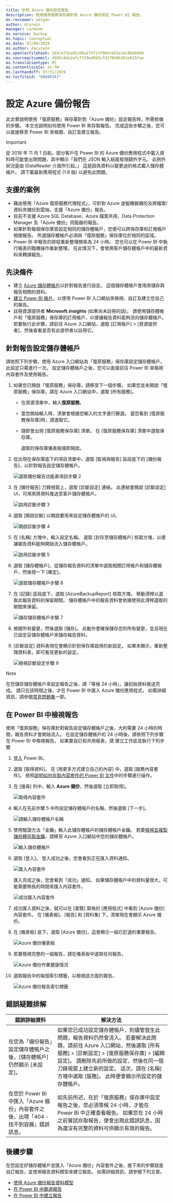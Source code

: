 ```yaml
---
title: 針對 Azure 備份設定報告
description: 使用復原服務保存庫針對 Azure 備份設定 Power BI 報告。
ms.reviewer: adigan
author: dcurwin
manager: carmonm
ms.service: backup
ms.topic: conceptual
ms.date: 07/09/2019
ms.author: dacurwin
ms.openlocfilehash: 169ce73ead52d6a275f13f084c681e14c89ab606
ms.sourcegitcommit: d585cdda2afcf729ed943cfd170b0b361e615fae
ms.translationtype: MT
ms.contentlocale: zh-TW
ms.lasthandoff: 07/31/2019
ms.locfileid: "68689347"
---
```

# <a name="configure-azure-backup-reports"></a>設定 Azure 備份報告
此文章說明使用「復原服務」保存庫針對「Azure 備份」設定報告時，所需依循的步驟。 本文也說明如何使用 Power BI 來存取報告。 完成這些步驟之後，您可以直接移至 Power BI 來檢閱、自訂及建立報告。

> [!IMPORTANT]
> 從 2018 年 11 月 1 日起，部分客戶在 Power BI 的 Azure 備份應用程式中載入資料時可能會出現問題，其中顯示「我們在 JSON 輸入結尾發現額外字元。 此例外狀況是由 IDataReader 介面所引起。」
這是因為資料以變更過的格式載入儲存體帳戶。
請下載最新應用程式 (1.8 版) 以避免此問題。
>
>

## <a name="supported-scenarios"></a>支援的案例
- 藉由使用「Azure 復原服務代理程式」，可針對 Azure 虛擬機器備份及將檔案/資料夾備份到雲端，支援「Azure 備份」報告。
- 目前不支援 Azure SQL Database、Azure 檔案共用、Data Protection Manager 及「Azure 備份」伺服器的報告。
- 如果針對每個保存庫皆設定相同的儲存體帳戶，您便可以跨保存庫和訂用帳戶檢閱報告。 所選儲存體帳戶必須與「復原服務」保存庫位於相同的區域。
- Power BI 中報告的排程重新整理頻率為 24 小時。 您也可以在 Power BI 中執行報表的臨機操作重新整理。 在此情況下，會使用客戶儲存體帳戶中的最新資料來轉譯報告。

## <a name="prerequisites"></a>先決條件
- 建立 [Azure 儲存體帳戶](../storage/common/storage-quickstart-create-account.md)以針對報告進行設定。 這個儲存體帳戶會用來儲存與報告相關的資料。
- [建立 Power BI 帳戶](https://powerbi.microsoft.com/landing/signin/)，以使用 Power BI 入口網站來檢視、自訂及建立您自己的報告。
- 註冊資源提供者 **Microsoft.insights** (如果尚未註冊的話)。 請使用儲存體帳戶和「復原服務」保存庫的訂用帳戶，以便讓報告資料能夠流向儲存體帳戶。 若要執行此步驟，請前往 Azure 入口網站，選取 [訂用帳戶] > [資源提供者]，然後查看是否有此提供者以註冊它。

## <a name="configure-storage-account-for-reports"></a>針對報告設定儲存體帳戶
請依照下列步驟，使用 Azure 入口網站為「復原服務」保存庫設定儲存體帳戶。 此設定只需進行一次。 設定儲存體帳戶之後，您可以直接前往 Power BI 來檢視內容套件及使用報告。

1. 如果您已開啟「復原服務」保存庫，請移至下一個步驟。 如果您並未開啟「復原服務」保存庫，請在 Azure 入口網站中，選取 [所有服務]。

   * 在資源清單中，輸入**復原服務**。
   * 當您開始輸入時，清單會根據您輸入的文字進行篩選。 當您看到 [復原服務保存庫]時，請選取它。
   * 隨即會出現 [復原服務保存庫] 清單。 在 [復原服務保存庫] 清單中選取保存庫。

     選取的保存庫儀表板隨即開啟。
2. 從出現在保存庫底下的項目清單中，選取 [監視與報告] 區段底下的 [備份報告]，以針對報告設定儲存體帳戶。

      ![選取備份報告功能表項目步驟 2](./media/backup-azure-configure-reports/backup-reports-settings.PNG)
3. 在 [備份報告] 刀鋒視窗上，選取 [診斷設定] 連結。 此連結會開啟 [診斷設定] UI，可用來將資料推送至客戶儲存體帳戶。

      ![啟用診斷步驟 3](./media/backup-azure-configure-reports/backup-azure-configure-reports.png)
4. 選取 [開啟診斷] 以開啟要用來設定儲存體帳戶的 UI。

      ![開啟診斷步驟 4](./media/backup-azure-configure-reports/enable-diagnostics.png)
5. 在 [名稱] 方塊中，輸入設定名稱。 選取 [封存至儲存體帳戶] 核取方塊，以便讓報告資料能夠開始流入儲存體帳戶。

      ![啟用診斷步驟 5](./media/backup-azure-configure-reports/select-setting-name.png)
6. 選取 [儲存體帳戶]，從儲存報告資料的清單中選取相關訂用帳戶和儲存體帳戶，然後按一下 [確定]。

      ![選取儲存體帳戶步驟 6](./media/backup-azure-configure-reports/select-subscription-sa.png)
7. 在 [記錄] 區段底下，選取 [AzureBackupReport] 核取方塊。 移動滑桿以選取此報告資料的保留期間。 儲存體帳戶中的報告資料會依據使用此滑桿選取的期間來保留。

      ![儲存儲存體帳戶步驟 7](./media/backup-azure-configure-reports/save-diagnostic-settings.png)
8. 檢閱所有變更，然後選取 [儲存]。 此動作會確保儲存您的所有變更，並且現在已設定妥儲存體帳戶來儲存報告資料。

9. [診斷設定] 資料表現在會顯示針對保存庫啟用的新設定。 如果未顯示，重新整理資料表，即可看見更新的設定。

      ![檢視診斷設定步驟 9](./media/backup-azure-configure-reports/diagnostic-setting-row.png)

> [!NOTE]
> 在您儲存儲存體帳戶來設定報告之後，請「等候 24 小時」，讓初始資料推送完成。 請只在該時間之後，才在 Power BI 中匯入 Azure 備份應用程式。 如需詳細資訊，請參閱[常見問題集](backup-azure-monitor-alert-faq.md)一節。
>
>

## <a name="view-reports-in-power-bi"></a>在 Power BI 中檢視報告
使用「復原服務」保存庫針對報告設定儲存體帳戶之後，大約需要 24 小時的時間，報告資料才會開始流入。 在設定儲存體帳戶的 24 小時後，請依照下列步驟在 Power BI 中檢視報告。
如果要自訂和共用報表，請 建立工作區並執行下列步驟

1. [登入](https://powerbi.microsoft.com/landing/signin/) Power BI。
2. 選取 [取得資料]。 在 [用更多方式建立自己的內容] 中，選取 [服務內容套件]。 依照[說明如何存取內容套件的 Power BI 文件](https://powerbi.microsoft.com/documentation/powerbi-content-packs-services/)中的步驟進行操作。

3. 在 [搜尋] 列中，輸入 **Azure 備份**，然後選取 [立即取得]。

      ![取得內容套件](./media/backup-azure-configure-reports/content-pack-get.png)
4. 輸入在先前步驟 5 中所設定儲存體帳戶的名稱，然後選取 [下一步]。

    ![請輸入儲存體帳戶名稱](./media/backup-azure-configure-reports/content-pack-storage-account-name.png)    
5. 使用驗證方法「金鑰」輸入此儲存體帳戶的儲存體帳戶金鑰。 若要[檢視並複製儲存體存取金鑰](../storage/common/storage-account-manage.md#access-keys)，請移至 Azure 入口網站中您的儲存體帳戶。

     ![輸入儲存體帳戶](./media/backup-azure-configure-reports/content-pack-storage-account-key.png) <br/>

6. 選取 [登入]。 登入成功之後，您會看到正在匯入資料通知。

    ![匯入內容套件](./media/backup-azure-configure-reports/content-pack-importing-data.png) <br/>

    匯入完成之後，您會看到「成功」通知。 如果儲存體帳戶中的資料量很大，可能需要稍長的時間來匯入內容套件。

    ![成功匯入內容套件](./media/backup-azure-configure-reports/content-pack-import-success.png) <br/>

7. 成功匯入資料之後，就可以在 [瀏覽] 窗格的 [應用程式] 中看到 [Azure 備份] 內容套件。 在 [儀表板]、[報告] 和 [資料集] 下，清單現在會顯示 Azure 備份。

8. 在 [儀表板] 底下，選取 [Azure 備份]，這會顯示一組已釘選的重要報告。

      ![Azure 備份儀表板](./media/backup-azure-configure-reports/azure-backup-dashboard.png) <br/>
9. 若要檢視完整的一組報告，請在儀表板中選取任何報告。

      ![Azure 備份作業健康情況](./media/backup-azure-configure-reports/azure-backup-job-health.png) <br/>
10. 選取報告中的每個索引標籤，以檢視該方面的報告。

      ![Azure 備份報告索引標籤](./media/backup-azure-configure-reports/reports-tab-view.png)


## <a name="troubleshooting-errors"></a>錯誤疑難排解
| 錯誤詳細資料 | 解決方法 |
| --- | --- |
| 在您為「備份報告」設定儲存體帳戶之後，[儲存體帳戶] 仍然顯示 [未設定]。 | 如果您已成功設定儲存體帳戶，則儘管發生此問題，報告資料仍然會流入。 若要解決此問題，請前往 Azure 入口網站，然後選取 [所有服務] > [診斷設定] > [復原服務保存庫] > [編輯設定]。 請刪除先前所做的設定，然後在同一個刀鋒視窗上建立新的設定。 這次，請在 [名稱] 方塊中選取 [服務]。 此時便會顯示所設定的儲存體帳戶。 |
|在您於 Power BI 中匯入「Azure 備份」內容套件之後，出現「404 - 找不到容器」錯誤訊息。 | 如先前所述，在於「復原服務」保存庫中設定報告之後，您必須等候 24 小時，才能在 Power BI 中正確查看報告。 如果您在 24 小時之前嘗試存取報告，便會出現此錯誤訊息，因為還沒有完整的資料可供顯示有效的報告。 |

## <a name="next-steps"></a>後續步驟
在您設定好儲存體帳戶並匯入「Azure 備份」內容套件之後，接下來的步驟就是自訂報告，並使用報告資料模型來建立報告。 如需詳細資訊，請參閱下列文章。

* [使用 Azure 備份報告資料模型](backup-azure-reports-data-model.md)
* [在 Power BI 中篩選報告](https://powerbi.microsoft.com/documentation/powerbi-service-about-filters-and-highlighting-in-reports/)
* [在 Power BI 中建立報告](https://powerbi.microsoft.com/documentation/powerbi-service-create-a-new-report/)
